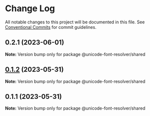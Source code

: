 # Change Log

All notable changes to this project will be documented in this file.
See [Conventional Commits](https://conventionalcommits.org) for commit guidelines.

## 0.2.1 (2023-06-01)

**Note:** Version bump only for package @unicode-font-resolver/shared

## [0.1.2](https://github.com/lojjic/unicode-font-resolver/compare/@unicode-font-resolver/shared@0.1.1...@unicode-font-resolver/shared@0.1.2) (2023-05-31)

**Note:** Version bump only for package @unicode-font-resolver/shared

## 0.1.1 (2023-05-31)

**Note:** Version bump only for package @unicode-font-resolver/shared
